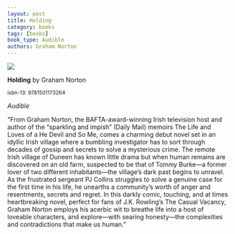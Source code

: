 ```yaml
---
layout: post
title: Holding
category: books
tags: [books]
book_type: Audible
authors: Graham Norton
---
```


<img src="http://books.google.com/books/content?id=LCcuDwAAQBAJ&printsec=frontcover&img=1&zoom=1&edge=curl&source=gbs_api"/>

**Holding** by Graham Norton

<sup>isbn-13: 9781501173264</sup>

*Audible*

"From Graham Norton, the BAFTA-award-winning Irish television host and
author of the “sparkling and impish” (Daily Mail) memoirs The Life and
Loves of a He Devil and So Me, comes a charming debut novel set in an
idyllic Irish village where a bumbling investigator has to sort through
decades of gossip and secrets to solve a mysterious crime. The remote Irish
village of Duneen has known little drama but when human remains are
discovered on an old farm, suspected to be that of Tommy Burke—a former
lover of two different inhabitants—the village’s dark past begins to
unravel. As the frustrated sergeant PJ Collins struggles to solve a genuine
case for the first time in his life, he unearths a community’s worth of
anger and resentments, secrets and regret. In this darkly comic, touching,
and at times heartbreaking novel, perfect for fans of J.K. Rowling’s The
Casual Vacancy, Graham Norton employs his acerbic wit to breathe life into
a host of loveable characters, and explore—with searing honesty—the
complexities and contradictions that make us human."